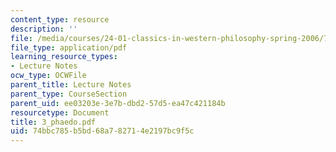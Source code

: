 ```yaml
---
content_type: resource
description: ''
file: /media/courses/24-01-classics-in-western-philosophy-spring-2006/74bbc785b5bd68a782714e2197bc9f5c_3_phaedo.pdf
file_type: application/pdf
learning_resource_types:
- Lecture Notes
ocw_type: OCWFile
parent_title: Lecture Notes
parent_type: CourseSection
parent_uid: ee03203e-3e7b-dbd2-57d5-ea47c421184b
resourcetype: Document
title: 3_phaedo.pdf
uid: 74bbc785-b5bd-68a7-8271-4e2197bc9f5c
---
```

